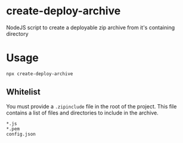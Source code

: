 # create-deploy-archive
NodeJS script to create a deployable zip archive from it's containing directory


# Usage

```
npx create-deploy-archive
```

## Whitelist

You must provide a `.zipinclude` file in the root of the project. This file contains a list of files and directories to include in the archive.

```
*.js
*.pem
config.json
```
